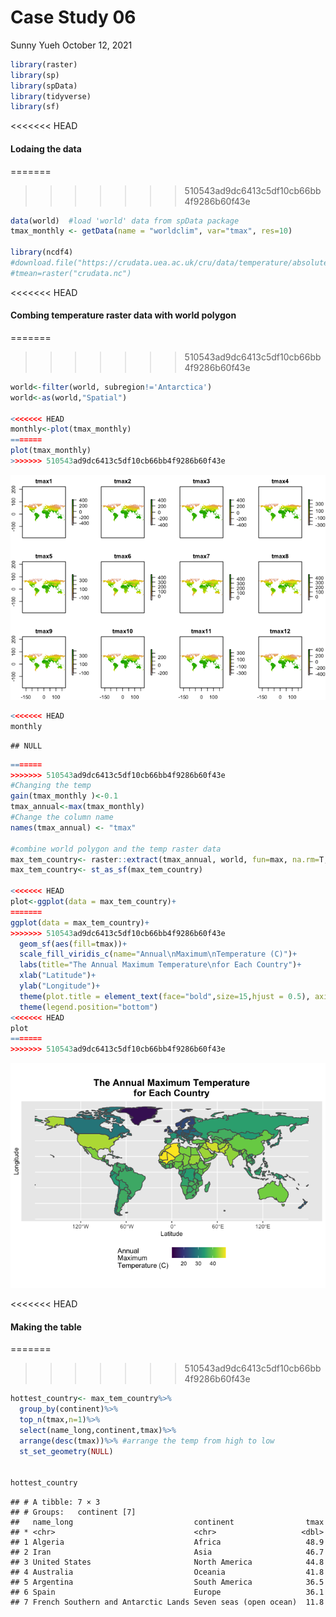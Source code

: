 Case Study 06
================
Sunny Yueh
October 12, 2021

``` r
library(raster)  
library(sp)      
library(spData)  
library(tidyverse)
library(sf)       
```

<<<<<<< HEAD
#### Lodaing the data

=======
>>>>>>> 510543ad9dc6413c5df10cb66bb4f9286b60f43e
``` r
data(world)  #load 'world' data from spData package
tmax_monthly <- getData(name = "worldclim", var="tmax", res=10)

library(ncdf4)
#download.file("https://crudata.uea.ac.uk/cru/data/temperature/absolute.nc","crudata.nc")
#tmean=raster("crudata.nc")
```

<<<<<<< HEAD
#### Combing temperature raster data with world polygon

=======
>>>>>>> 510543ad9dc6413c5df10cb66bb4f9286b60f43e
``` r
world<-filter(world, subregion!='Antarctica')
world<-as(world,"Spatial")

<<<<<<< HEAD
monthly<-plot(tmax_monthly)
=======
plot(tmax_monthly)
>>>>>>> 510543ad9dc6413c5df10cb66bb4f9286b60f43e
```

![](case_study_06_files/figure-gfm/unnamed-chunk-3-1.png)<!-- -->

``` r
<<<<<<< HEAD
monthly
```

    ## NULL

``` r
=======
>>>>>>> 510543ad9dc6413c5df10cb66bb4f9286b60f43e
#Changing the temp
gain(tmax_monthly )<-0.1
tmax_annual<-max(tmax_monthly)
#Change the column name
names(tmax_annual) <- "tmax"

#combine world polygon and the temp raster data
max_tem_country<- raster::extract(tmax_annual, world, fun=max, na.rm=T, small=T, sp=T)
max_tem_country<- st_as_sf(max_tem_country)

<<<<<<< HEAD
plot<-ggplot(data = max_tem_country)+
=======
ggplot(data = max_tem_country)+
>>>>>>> 510543ad9dc6413c5df10cb66bb4f9286b60f43e
  geom_sf(aes(fill=tmax))+
  scale_fill_viridis_c(name="Annual\nMaximum\nTemperature (C)")+
  labs(title="The Annual Maximum Temperature\nfor Each Country")+ 
  xlab("Latitude")+
  ylab("Longitude")+
  theme(plot.title = element_text(face="bold",size=15,hjust = 0.5), axis.title = element_text(size=10))+
  theme(legend.position="bottom")
<<<<<<< HEAD
plot
=======
>>>>>>> 510543ad9dc6413c5df10cb66bb4f9286b60f43e
```

![](case_study_06_files/figure-gfm/unnamed-chunk-3-2.png)<!-- -->

<<<<<<< HEAD
#### Making the table

=======
>>>>>>> 510543ad9dc6413c5df10cb66bb4f9286b60f43e
``` r
hottest_country<- max_tem_country%>%
  group_by(continent)%>%
  top_n(tmax,n=1)%>%
  select(name_long,continent,tmax)%>%
  arrange(desc(tmax))%>% #arrange the temp from high to low
  st_set_geometry(NULL)


hottest_country
```

    ## # A tibble: 7 × 3
    ## # Groups:   continent [7]
    ##   name_long                           continent                tmax
    ## * <chr>                               <chr>                   <dbl>
    ## 1 Algeria                             Africa                   48.9
    ## 2 Iran                                Asia                     46.7
    ## 3 United States                       North America            44.8
    ## 4 Australia                           Oceania                  41.8
    ## 5 Argentina                           South America            36.5
    ## 6 Spain                               Europe                   36.1
    ## 7 French Southern and Antarctic Lands Seven seas (open ocean)  11.8
